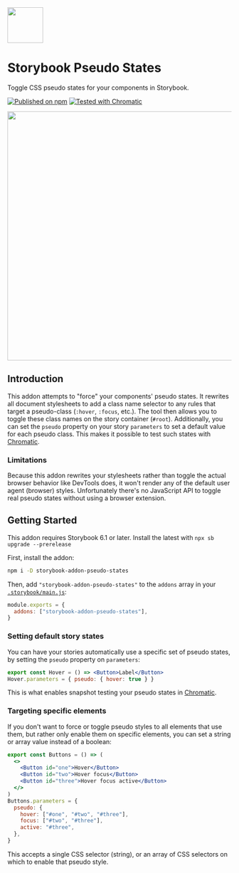 <img src="https://user-images.githubusercontent.com/321738/105224055-f6c29c00-5b5c-11eb-83c9-ba28a7fbadf2.gif" width="80" height="80" alt="">

# Storybook Pseudo States

Toggle CSS pseudo states for your components in Storybook.

[![Published on npm](https://badgen.net/npm/v/storybook-addon-pseudo-states)](https://www.npmjs.com/package/storybook-addon-pseudo-states)
[![Tested with Chromatic](https://badgen.net/badge/tested%20with/chromatic/fc521f)](https://www.chromatic.com/builds?appId=6008aabce49a640021858011)

<p>
  <img src="https://user-images.githubusercontent.com/321738/105100903-51e98580-5aae-11eb-82bf-2b625c5a88a3.gif" width="560" alt="" />
</p>

## Introduction

This addon attempts to "force" your components' pseudo states. It rewrites all document stylesheets to add a class name selector to any rules that target a pseudo-class (`:hover`, `:focus`, etc.). The tool then allows you to toggle these class names on the story container (`#root`). Additionally, you can set the `pseudo` property on your story `parameters` to set a default value for each pseudo class. This makes it possible to test such states with [Chromatic](https://www.chromatic.com/).

### Limitations

Because this addon rewrites your stylesheets rather than toggle the actual browser behavior like DevTools does, it won't render any of the default user agent (browser) styles. Unfortunately there's no JavaScript API to toggle real pseudo states without using a browser extension.

## Getting Started

This addon requires Storybook 6.1 or later. Install the latest with `npx sb upgrade --prerelease`

First, install the addon:

```sh
npm i -D storybook-addon-pseudo-states
```

Then, add `"storybook-addon-pseudo-states"` to the `addons` array in your [`.storybook/main.js`](https://storybook.js.org/docs/react/configure/overview#configure-your-storybook-project):

```js
module.exports = {
  addons: ["storybook-addon-pseudo-states"],
}
```

### Setting default story states

You can have your stories automatically use a specific set of pseudo states, by setting the `pseudo` property on `parameters`:

```jsx
export const Hover = () => <Button>Label</Button>
Hover.parameters = { pseudo: { hover: true } }
```

This is what enables snapshot testing your pseudo states in [Chromatic](https://www.chromatic.com/).

### Targeting specific elements

If you don't want to force or toggle pseudo styles to all elements that use them, but rather only enable them on specific elements, you can set a string or array value instead of a boolean:

```jsx
export const Buttons = () => (
  <>
    <Button id="one">Hover</Button>
    <Button id="two">Hover focus</Button>
    <Button id="three">Hover focus active</Button>
  </>
)
Buttons.parameters = {
  pseudo: {
    hover: ["#one", "#two", "#three"],
    focus: ["#two", "#three"],
    active: "#three",
  },
}
```

This accepts a single CSS selector (string), or an array of CSS selectors on which to enable that pseudo style.
